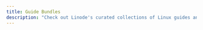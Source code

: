 ```yaml
---
title: Guide Bundles
description: "Check out Linode's curated collections of Linux guides and tutorials."
---
```

